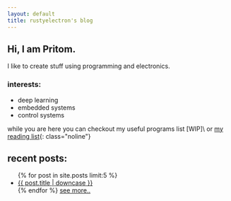 ```yaml
---
layout: default
title: rustyelectron's blog
---
```


## Hi, I am Pritom.
I like to create stuff using programming and electronics.

### interests:
* deep learning
* embedded systems
* control systems

while you are here you can checkout my useful programs list [WIP]\\
 or [my reading list][1]{: class="noline"}

## recent posts:

<ul>
{% for post in site.posts limit:5 %}
	<li><a class="noline" href="{{ post.url }}">{{ post.title | downcase }}</a></li>
{% endfor %}
<a class="noline" href="/blog">see more..</a>
</ul>

[1]: /books
